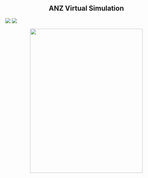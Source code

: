 <h2 align= "center"> ANZ Virtual Simulation</h2>
<img src="https://i.imgur.com/iZHkOJx.png" />

<img src="https://i.imgur.com/fGOO2Vq.png" />

<p align = "center"> <img src="https://i.imgur.com/2G6LSSF.png" width="350px" height="450px"/> </p>


